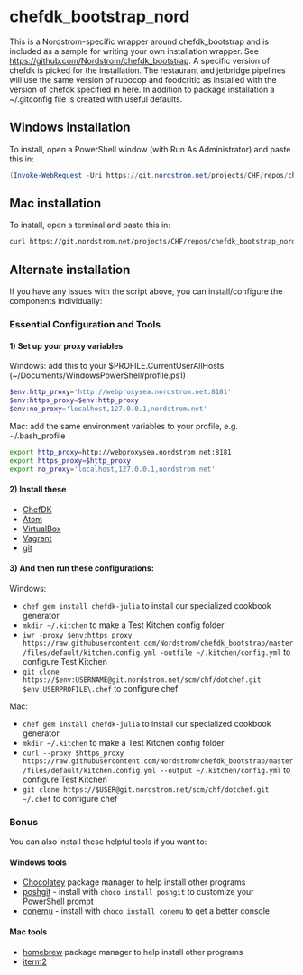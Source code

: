 # chefdk_bootstrap_nord

This is a Nordstrom-specific wrapper around chefdk_bootstrap and is included as a sample for writing your own installation wrapper.
See https://github.com/Nordstrom/chefdk_bootstrap. A specific version of chefdk is picked for the
installation.  The restaurant and jetbridge pipelines will use the same version of rubocop and foodcritic as installed with the version of chefdk specified in here.
In addition to package installation a ~/.gitconfig file is created with useful defaults.

## Windows installation

To install, open a PowerShell window (with Run As Administrator) and paste this in:

```PowerShell
(Invoke-WebRequest -Uri https://git.nordstrom.net/projects/CHF/repos/chefdk_bootstrap_nord/browse/bootstrap.ps1?raw).Content | Invoke-Expression
```

## Mac installation

To install, open a terminal and paste this in:

```bash
curl https://git.nordstrom.net/projects/CHF/repos/chefdk_bootstrap_nord/browse/bootstrap.sh?raw | bash
```

## Alternate installation

If you have any issues with the script above, you can install/configure the components individually:

### Essential Configuration and Tools

#### 1) Set up your proxy variables

Windows: add this to your $PROFILE.CurrentUserAllHosts (~/Documents/WindowsPowerShell/profile.ps1)

```PowerShell
$env:http_proxy='http://webproxysea.nordstrom.net:8181'
$env:https_proxy=$env:http_proxy
$env:no_proxy='localhost,127.0.0.1,nordstrom.net'
```

Mac: add the same environment variables to your profile, e.g. ~/.bash_profile

```bash
export http_proxy=http://webproxysea.nordstrom.net:8181
export https_proxy=$http_proxy
export no_proxy='localhost,127.0.0.1,nordstrom.net'
```

#### 2) Install these

* [ChefDK](https://downloads.chef.io/chefdk)
* [Atom](https://atom.io/)
* [VirtualBox](https://www.virtualbox.org/wiki/Downloads)
* [Vagrant](https://www.vagrantup.com/downloads.html)
* [git](https://git-scm.com/download)

#### 3) And then run these configurations:

Windows:

* `chef gem install chefdk-julia` to install our specialized cookbook generator
* `mkdir ~/.kitchen` to make a Test Kitchen config folder
* `iwr -proxy $env:https_proxy https://raw.githubusercontent.com/Nordstrom/chefdk_bootstrap/master/files/default/kitchen.config.yml -outfile ~/.kitchen/config.yml` to configure Test Kitchen
* `git clone https://$env:USERNAME@git.nordstrom.net/scm/chf/dotchef.git $env:USERPROFILE\.chef` to configure chef

Mac:

* `chef gem install chefdk-julia` to install our specialized cookbook generator
* `mkdir ~/.kitchen` to make a Test Kitchen config folder
* `curl --proxy $https_proxy https://raw.githubusercontent.com/Nordstrom/chefdk_bootstrap/master/files/default/kitchen.config.yml --output ~/.kitchen/config.yml` to configure Test Kitchen
* `git clone https://$USER@git.nordstrom.net/scm/chf/dotchef.git ~/.chef` to configure chef

### Bonus

You can also install these helpful tools if you want to:

#### Windows tools

* [Chocolatey](https://chocolatey.org/install) package manager to help install other programs
* [poshgit](https://github.com/dahlbyk/posh-git) - install with `choco install poshgit` to customize your PowerShell prompt
* [conemu](https://conemu.github.io/) - install with `choco install conemu` to get a better console

#### Mac tools

* [homebrew](https://brew.sh/) package manager to help install other programs
* [iterm2](https://www.iterm2.com/)
